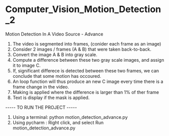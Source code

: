 # Computer_Vision_Motion_Detection_2
Motion Detection In A Video Source -  Advance


1. The video is segmented into frames, (conider each frame as an image)
2. Consider 2 images / frames (A & B) that were taken back-to-back.
3. Convert the image A & B into gray scale. 
4. Compute a difference between these two gray scale images, and assign it to image C.
5. If, significant differece is detected between these two frames, we can conclude that some motion has occoured. 
6. An loop function will thus produce an new C image every time there is a frame change in the video.
7. Making is applied where the difference is larger than 1% of ther frame
8. Text is display if the mask is applied. 


----- TO RUN THE PROJECT ----- 
1. Using a terminal: python motion_detection_advance.py 
2. Using pycharm : Right click, and select Run motion_detection_advance.py
